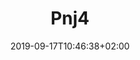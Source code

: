 ---
title: "Pnj4"
date: 2019-09-17T10:46:38+02:00
firstNames: "François"
lastName: "HOLLAND"
role: "Ex-Retraité"
photo: "/img/municipalcouncil/holland.jpeg"
---